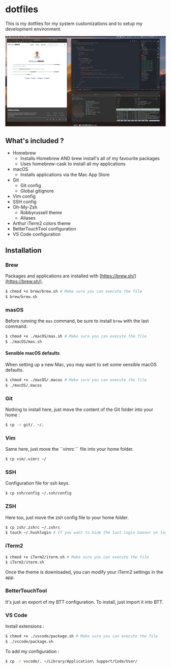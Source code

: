 # dotfiles

This is my dotfiles for my system customizations and to setup my development environment.

![Screenshot](https://raw.githubusercontent.com/guillaumebriday/dotfiles/master/screenshot.png)

## What's included ?

+ Homebrew
  + Installs Homebrew AND brew install's all of my favourite packages
  + Uses homebrew-cask to install all my applications
+ macOS
  + Installs applications via the Mac App Store
+ Git
  + Git config
  + Global gitignore
+ Vim config
+ SSH config
+ Oh-My-Zsh
  + Robbyrussell theme
  + Aliases
+ Arthur iTerm2 colors theme
+ BetterTouchTool configuration
+ VS Code configuration

## Installation

### Brew

Packages and applications are installed with [https://brew.sh/](https://brew.sh/).

```bash
$ chmod +x brew/brew.sh # Make sure you can execute the file
$ brew/brew.sh
```

### masOS

Before running the ```mas``` command, be sure to install ```brew``` with the last command.

```bash
$ chmod +x ./macOS/mas.sh # Make sure you can execute the file
$ ./macOS/mas.sh
```

#### Sensible macOS defaults

When setting up a new Mac, you may want to set some sensible macOS defaults.

```bash
$ chmod +x ./macOS/.macos # Make sure you can execute the file
$ ./macOS/.macos
```

### Git

Nothing to install here, just move the content of the Git folder into your home :

```bash
$ cp -r git/. ~/.
```

### Vim

Same here, just move the ``vimrc``` file into your home folder.

```bash
$ cp vim/.vimrc ~/
```

### SSH

Configuration file for ssh keys.

```bash
$ cp ssh/config ~/.ssh/config
```

### ZSH

Here too, just move the zsh config file to your home folder.

```bash
$ cp zsh/.zshrc ~/.zshrc
$ touch ~/.hushlogin # If you want to hide the last login banner on logging
```

### iTerm2

```bash
$ chmod +x iTerm2/iterm.sh # Make sure you can execute the file
$ iTerm2/iterm.sh
```

Once the theme is downloaded, you can modify your iTerm2 settings in the app.

### BetterTouchTool

It's just an export of my BTT configuration. To install, just import it into BTT.

### VS Code

Install extensions :
```bash
$ chmod +x ./vscode/package.sh # Make sure you can execute the file
$ ./vscode/package.sh
```

To add my configuration :
```bash
$ cp -r vscode/. ~/Library/Application\ Support/Code/User/
```
